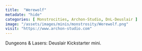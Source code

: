 ```yaml
---
title:  "Werewolf"
metadate: "hide"
categories: [ Monstrocities, Archon-Studio, DnL-Deuslair ]
image: "/assets/images/minis/monstrosity/Werewolf.png"
visit: "https://www.archon-studio.com"
---
```

Dungeons & Lasers: Deuslair Kickstarter mini.